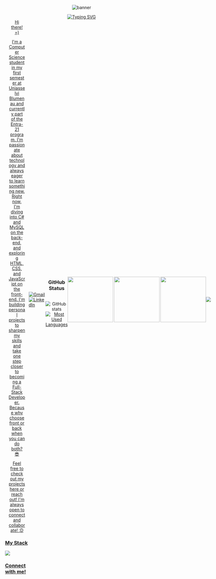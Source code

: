 <p align="center">
  <img src="https://capsule-render.vercel.app/api?type=waving&color=0A66C2&height=200&section=header&text=Samin%20Ghoddosi&fontSize=50&fontColor=ffffff" alt="banner" />
</p>


<div align="center">
  <a href="https://git.io/typing-svg">
    <img src="https://readme-typing-svg.demolab.com?font=Fira+Code&weight=500&size=22&pause=1000&color=00ADEF&center=true&vCenter=true&random=false&width=400&lines=%E2%8A%B9+Welcome+to+my+GitHub!%CB%99%E1%B5%95%CB%99+%E2%8A%B9+" alt="Typing SVG">


<div style="display: flex; align-items: center; justify-content: space-between;">
  <div style="max-width: 70%;">
Hi there! =)

I'm a Computer Science student in my first semester at Uniasselvi Blumenau and currently part of the Entra-21 program. I'm passionate about technology and always eager to learn something new.
Right now, I'm diving into C# and MySQL on the back-end, and exploring HTML, CSS, and JavaScript on the front-end. I'm building personal projects to sharpen my skills and take one step closer to becoming a Full-Stack Developer. Because why choose front or back when you can do both? 😎

Feel free to check out my projects here or reach out! I'm always open to connect and collaborate! :D
  </div>


<h3 align="left">My Stack</h3>

<p align="left">
 <img src="https://go-skill-icons.vercel.app/api/icons?i=cs,dotnet,mysql,git,github,vscode,visualstudio&perline=7&titles=true&size=40">
</p>


<h3 align="left">Connect with me!</h3>

<p align="left">
  <a href="mailto:saminghoddosi44@gmail.com" target="_blank">
    <img src="https://img.shields.io/badge/Gmail-D14836?style=for-the-badge&logo=gmail&logoColor=white" alt="Gmail">
  </a>
  <a href="https://www.linkedin.com/in/samin-ghoddosi/" target="_blank">
    <img src="https://img.shields.io/badge/LinkedIn-0077B5?style=for-the-badge&logo=linkedin&logoColor=white" alt="LinkedIn">
  </a>
</p>

<div style="text-align: center;" align="center">
  <h3>GitHub Status</h3>
  <br>
  <img src="https://github-readme-stats.vercel.app/api?username=SaminGhoddosi&hide_title=true&show_icons=true&include_all_commits=false&count_private=true&line_height=25&hide=issues&theme=tokyonight" alt="GitHub stats">

  <a href="https://github.com/SaminGhoddosi/github-readme-stats">
    <img src="https://github-readme-stats.vercel.app/api/top-langs/?username=SaminGhoddosi&line_height=10&card_width=290&layout=compact&hide_title=false&count_private=true&langs_count=4&show_icons=true&theme=tokyonight" alt="Most Used Languages">
  </a>
</div>






---

<img align="left" height="150" src="https://media2.giphy.com/media/v1.Y2lkPTc5MGI3NjExYm1sc3I2a2dyYzlkcTFuMmc0c2ZzeGhtcjVteTRidzF4dWoxdDRxdCZlcD12MV9pbnRlcm5hbF9naWZfYnlfaWQmY3Q9Zw/QDjpIL6oNCVZ4qzGs7/giphy.gif"  />
<img align="center" height="150" src="https://user-images.githubusercontent.com/74038190/212748842-9fcbad5b-6173-4175-8a61-521f3dbb7514.gif"  />
<img align="right" height="150" src="https://media.giphy.com/media/jBOOXxSJfG8kqMxT11/giphy.gif?cid=ecf05e47i3y5pphaoowd3t0vkjmjnmnt3la9rro43o36wujy&ep=v1_gifs_search&rid=giphy.gif&ct=gif"  />
<p align="center">
  <img src="https://capsule-render.vercel.app/api?type=waving&color=0A66C2&height=150&section=footer" />
</p>
